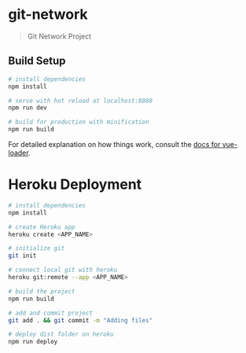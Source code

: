# git-network

> Git Network Project

## Build Setup

``` bash
# install dependencies
npm install

# serve with hot reload at localhost:8080
npm run dev

# build for production with minification
npm run build
```

For detailed explanation on how things work, consult the [docs for vue-loader](http://vuejs.github.io/vue-loader).


# Heroku Deployment

``` bash
# install dependencies
npm install

# create Heroku app
heroku create <APP_NAME>

# initialize git 
git init

# connect local git with heroku
heroku git:remote --app <APP_NAME>

# build the project
npm run build

# add and commit project
git add . && git commit -m "Adding files"

# deploy dist folder on heroku
npm run deploy
```


